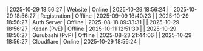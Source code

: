 | 2025-10-29 18:56:27 | Website | Online | 2025-10-29 18:56:24 |
| 2025-10-29 18:56:27 | Registration | Offline | 2025-09-09 16:40:23 |
| 2025-10-29 18:56:27 | Auth Server | Offline | 2025-08-18 09:33:31 |
| 2025-10-29 18:56:27 | Kezan (PvE) | Offline | 2025-10-11 12:51:30 |
| 2025-10-29 18:56:27 | Gurubashi (PvP) | Offline | 2025-08-23 21:44:06 |
| 2025-10-29 18:56:27 | Cloudflare | Online | 2025-10-29 18:56:24 |

